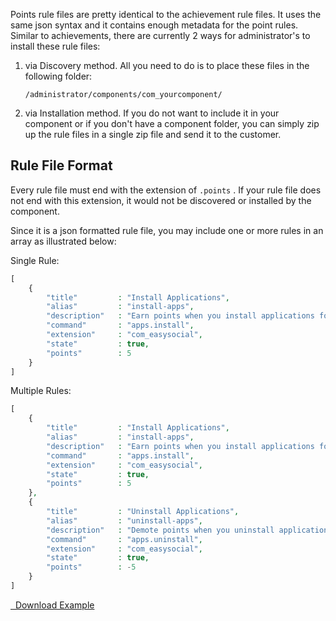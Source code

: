 Points rule files are pretty identical to the achievement rule files. It uses the same json syntax and it contains enough metadata for the point rules. Similar to achievements, there are currently 2 ways for administrator's to install these rule files:

1. via Discovery method. All you need to do is to place these files in the following folder:

	`/administrator/components/com_yourcomponent/`

2. via Installation method. If you do not want to include it in your component or if you don't have a component folder, you can simply zip up the rule files in a single zip file and send it to the customer.

## Rule File Format
Every rule file must end with the extension of `.points` . If your rule file does not end with this extension, it would not be discovered or installed by the component.

Since it is a json formatted rule file, you may include one or more rules in an array as illustrated below:

Single Rule:
```php
[
	{
		"title"			: "Install Applications",
		"alias"			: "install-apps",
		"description"	: "Earn points when you install applications for your profile.",
		"command"		: "apps.install",
		"extension"		: "com_easysocial",
		"state"			: true,
		"points"		: 5
	}
]
```

Multiple Rules:

```php
[
	{
		"title"			: "Install Applications",
		"alias"			: "install-apps",
		"description"	: "Earn points when you install applications for your profile.",
		"command"		: "apps.install",
		"extension"		: "com_easysocial",
		"state"			: true,
		"points"		: 5
	},
	{
		"title"			: "Uninstall Applications",
		"alias"			: "uninstall-apps",
		"description"	: "Demote points when you uninstall applications for your profile.",
		"command"		: "apps.uninstall",
		"extension"		: "com_easysocial",
		"state"			: true,
		"points"		: -5
	}
]
```

<a href="/files/developers/multiple_points_sample.zip" class="btn btn-success"><i class="icon-info-sign"></i> &nbsp; Download Example</a>
